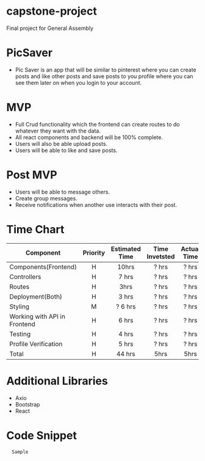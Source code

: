 # capstone-project
Final project for General Assembly

# PicSaver
- Pic Saver is an app that will be similar to pinterest where you can create posts and 
  like other posts and save posts to you profile where you can see them later on when you login to your account.
  
  
# MVP

- Full Crud functionality which the frontend can create routes to do whatever they want with the data.  
- All react components and backend will be 100% complete. 
- Users will also be able upload posts.
- Users will be able to like and save posts. 

# Post MVP
- Users will be able to message others.
- Create group messages.
- Receive notifications when another use interacts with their post.

# Time Chart 
| Component | Priority | Estimated Time | Time Invetsted | Actual Time |
| --- | :---: |  :---: | :---: | :---: |
| Components(Frontend) | H | 10hrs| ? hrs | ? hrs |
| Controllers | H | 7 hrs | ? hrs | ? hrs |
| Routes | H | 3hrs | ? hrs | ? hrs |
| Deployment(Both) | H | 3 hrs | ? hrs | ? hrs |
| Styling | M | ? 6 hrs | ? hrs | ? hrs |
| Working with API in Frontend | H | 6 hrs | ? hrs | ? hrs |
| Testing | H | 4 hrs | ? hrs | ? hrs |
| Profile Verification | H | 5 hrs | ? hrs | ? hrs |
| Total | H | 44 hrs| 5hrs | 5hrs |


# Additional Libraries
- Axio
- Bootstrap
- React

# Code Snippet 
```
  Sample
  ```
